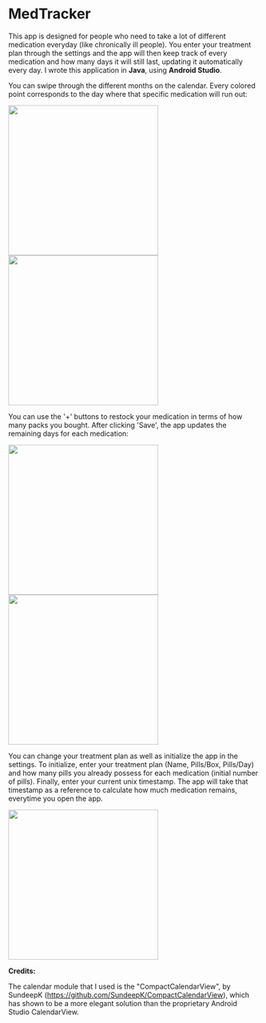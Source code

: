 # MedTracker


This app is designed for people who need to take a lot of
different medication everyday (like chronically ill people). You enter your
treatment plan through the settings and the app will then keep track of every medication and
how many days it will still last, updating it automatically every day. I wrote this application in <b>Java</b>, using <b>Android Studio</b>.



You can swipe through the different months on the calendar.
Every colored point corresponds to the day where that specific medication will
run out:

<img src="https://imgur.com/LMArYgu.png" width="300" />       <img src="https://imgur.com/0iXvw0H.png" width="300" />


You can use the '+' buttons to restock your medication in terms of how many packs you bought. 
After clicking 'Save', the app updates the remaining days for each medication:

<img src="https://imgur.com/0TrAqvf.png" width="300" />       <img src="https://imgur.com/JsGjG0n.png" width="300" />






You can change your treatment plan as well as initialize the app in the settings.
To initialize, enter your treatment plan (Name, Pills/Box, Pills/Day) and how many pills you already possess
for each medication (initial number of pills). Finally, enter your current unix timestamp. The app will take that timestamp
as a reference to calculate how much medication remains, everytime you open the app.

<img src="https://imgur.com/wm3T3dk.png" width="300" />


<b>Credits: </b>
  
  The calendar module that I used is the "CompactCalendarView", by SundeepK (https://github.com/SundeepK/CompactCalendarView), which has shown to be 
  a more elegant solution than the proprietary Android Studio CalendarView.
